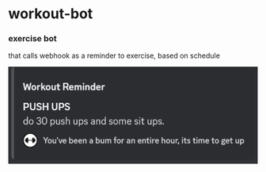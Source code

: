 # workout-bot
<h3> exercise bot </h3>
<p> that calls webhook as a reminder to exercise, based on schedule </p>

![example](https://github.com/quarzasiphix/workout-bot/blob/master/example.png)